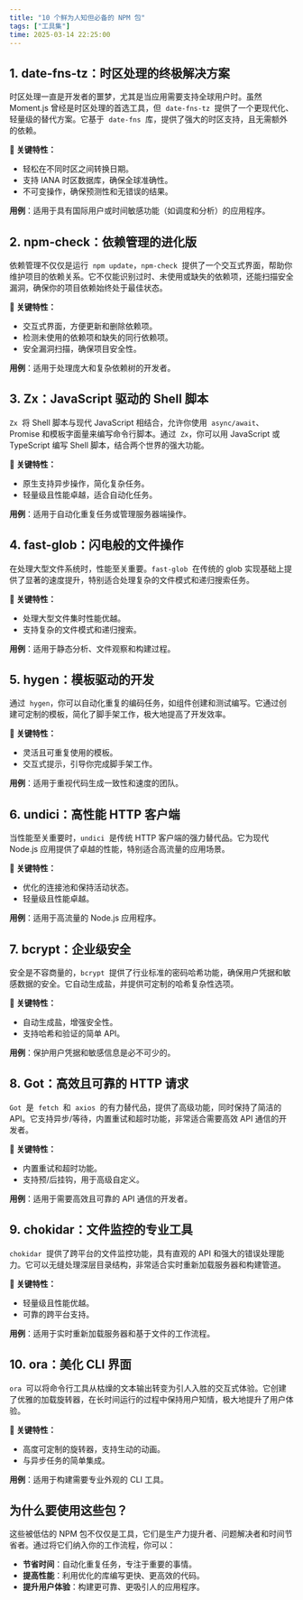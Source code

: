 ```yaml
---
title: "10 个鲜为人知但必备的 NPM 包"
tags: ["工具集"]
time: 2025-03-14 22:25:00
---
```


## 1. date-fns-tz：时区处理的终极解决方案

时区处理一直是开发者的噩梦，尤其是当应用需要支持全球用户时。虽然 Moment.js 曾经是时区处理的首选工具，但  `date-fns-tz`  提供了一个更现代化、轻量级的替代方案。它基于  `date-fns`  库，提供了强大的时区支持，且无需额外的依赖。

**🔹 关键特性：**

- 轻松在不同时区之间转换日期。
- 支持 IANA 时区数据库，确保全球准确性。
- 不可变操作，确保预测性和无错误的结果。

**用例**：适用于具有国际用户或时间敏感功能（如调度和分析）的应用程序。

## 2. npm-check：依赖管理的进化版

依赖管理不仅仅是运行  `npm update`，`npm-check`  提供了一个交互式界面，帮助你维护项目的依赖关系。它不仅能识别过时、未使用或缺失的依赖项，还能扫描安全漏洞，确保你的项目依赖始终处于最佳状态。

**🔹 关键特性：**

- 交互式界面，方便更新和删除依赖项。
- 检测未使用的依赖项和缺失的同行依赖项。
- 安全漏洞扫描，确保项目安全性。

**用例**：适用于处理庞大和复杂依赖树的开发者。

## 3. Zx：JavaScript 驱动的 Shell 脚本

`Zx`  将 Shell 脚本与现代 JavaScript 相结合，允许你使用  `async/await`、Promise 和模板字面量来编写命令行脚本。通过  `Zx`，你可以用 JavaScript 或 TypeScript 编写 Shell 脚本，结合两个世界的强大功能。

**🔹 关键特性：**

- 原生支持异步操作，简化复杂任务。
- 轻量级且性能卓越，适合自动化任务。

**用例**：适用于自动化重复任务或管理服务器端操作。

## 4. fast-glob：闪电般的文件操作

在处理大型文件系统时，性能至关重要。`fast-glob`  在传统的 glob 实现基础上提供了显著的速度提升，特别适合处理复杂的文件模式和递归搜索任务。

**🔹 关键特性：**

- 处理大型文件集时性能优越。
- 支持复杂的文件模式和递归搜索。

**用例**：适用于静态分析、文件观察和构建过程。

## 5. hygen：模板驱动的开发

通过  `hygen`，你可以自动化重复的编码任务，如组件创建和测试编写。它通过创建可定制的模板，简化了脚手架工作，极大地提高了开发效率。

**🔹 关键特性：**

- 灵活且可重复使用的模板。
- 交互式提示，引导你完成脚手架工作。

**用例**：适用于重视代码生成一致性和速度的团队。

## 6. undici：高性能 HTTP 客户端

当性能至关重要时，`undici`  是传统 HTTP 客户端的强力替代品。它为现代 Node.js 应用提供了卓越的性能，特别适合高流量的应用场景。

**🔹 关键特性：**

- 优化的连接池和保持活动状态。
- 轻量级且性能卓越。

**用例**：适用于高流量的 Node.js 应用程序。

## 7. bcrypt：企业级安全

安全是不容商量的，`bcrypt`  提供了行业标准的密码哈希功能，确保用户凭据和敏感数据的安全。它自动生成盐，并提供可定制的哈希复杂性选项。

**🔹 关键特性：**

- 自动生成盐，增强安全性。
- 支持哈希和验证的简单 API。

**用例**：保护用户凭据和敏感信息是必不可少的。

## 8. Got：高效且可靠的 HTTP 请求

`Got`  是  `fetch`  和  `axios`  的有力替代品，提供了高级功能，同时保持了简洁的 API。它支持异步/等待，内置重试和超时功能，非常适合需要高效 API 通信的开发者。

**🔹 关键特性：**

- 内置重试和超时功能。
- 支持预/后挂钩，用于高级自定义。

**用例**：适用于需要高效且可靠的 API 通信的开发者。

## 9. chokidar：文件监控的专业工具

`chokidar`  提供了跨平台的文件监控功能，具有直观的 API 和强大的错误处理能力。它可以无缝处理深层目录结构，非常适合实时重新加载服务器和构建管道。

**🔹 关键特性：**

- 轻量级且性能优越。
- 可靠的跨平台支持。

**用例**：适用于实时重新加载服务器和基于文件的工作流程。

## 10. ora：美化 CLI 界面

`ora`  可以将命令行工具从枯燥的文本输出转变为引人入胜的交互式体验。它创建了优雅的加载旋转器，在长时间运行的过程中保持用户知情，极大地提升了用户体验。

**🔹 关键特性：**

- 高度可定制的旋转器，支持生动的动画。
- 与异步任务的简单集成。

**用例**：适用于构建需要专业外观的 CLI 工具。

## 为什么要使用这些包？

这些被低估的 NPM 包不仅仅是工具，它们是生产力提升者、问题解决者和时间节省者。通过将它们纳入你的工作流程，你可以：

- **节省时间**：自动化重复任务，专注于重要的事情。
- **提高性能**：利用优化的库编写更快、更高效的代码。
- **提升用户体验**：构建更可靠、更吸引人的应用程序。
